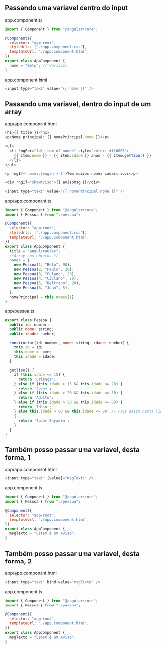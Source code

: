 ## Passando uma variavel dentro do input

app.component.ts

```js
import { Component } from "@angular/core";

@Component({
  selector: "app-root",
  styleUrls: ["./app.component.css"],
  templateUrl: "./app.component.html",
})
export class AppComponent {
  nome = "Beto"; // Variavel
}
```

app.component.html

```js
<input type="text" value="{{ nome }}" />
```

## Passando uma variavel, dentro do input de um array

app/app.component.html

```js
<h1>{{ title }}</h1>
<p>Nome principal: {{ nomePrincipal.nome }}</p>

<ul>
  <li *ngFor="let item of nomes" style="color: #ff0000">
    {{ item.nome }} - {{ item.idade }} anos - {{ item.getTipo() }}
  </li>
</ul>

<p *ngIf="nomes.length > 2">Tem muitos nomes cadastrados</p>

<div *ngIf="showAviso">{{ avisoMsg }}</div>

<input type="text" value="{{ nomePrincipal.nome }}" />

```

app/app.component.ts

```js
import { Component } from "@angular/core";
import { Pessoa } from "./pessoa";

@Component({
  selector: "app-root",
  styleUrls: ["./app.component.css"],
  templateUrl: "./app.component.html",
})
export class AppComponent {
  title = "angularaulas";
  /*Array com objetos */
  nomes = [
    new Pessoa(1, "Beto", 90),
    new Pessoa(2, "Paulo", 20),
    new Pessoa(3, "Fulano", 20),
    new Pessoa(4, "Ciclano", 20),
    new Pessoa(5, "Beltrano", 20),
    new Pessoa(6, "Joao", 5),
  ];
  nomePrincipal = this.nomes[1];
}
```

app/pessoa.ts

```js
export class Pessoa {
  public id: number;
  public nome: string;
  public idade: number;

  constructor(id: number, nome: string, idade: number) {
    this.id = id;
    this.nome = nome;
    this.idade = idade;
  }

  getTipo() {
    if (this.idade <= 15) {
      return 'Criança';
    } else if (this.idade > 15 && this.idade <= 20) {
      return 'Jovem';
    } else if (this.idade > 20 && this.idade <= 50) {
      return 'Adulto';
    } else if (this.idade > 50 && this.idade <= 80) {
      return 'Idoso';
    } else this.idade > 80 && this.idade <= 80; // Faça assim nesta linha
    {
      return 'Super Sayadin';
    }
  }
}
```

## Também posso passar uma variavel, desta forma, 1

app/app.component.html

```js
<input type="text" [value]="msgTexto" />
```

app.component.ts

```js
import { Component } from "@angular/core";
import { Pessoa } from "./pessoa";

@Component({
  selector: "app-root",
  templateUrl: "./app.component.html",
})
export class AppComponent {
  msgTexto = "Estem é um aviso";
}
```

## Também posso passar uma variavel, desta forma, 2

app/app.component.html

```js
<input type="text" bind-value="msgTexto" />
```

app.component.ts

```js
import { Component } from "@angular/core";
import { Pessoa } from "./pessoa";

@Component({
  selector: "app-root",
  templateUrl: "./app.component.html",
})
export class AppComponent {
  msgTexto = "Estem é um aviso";
}
```
